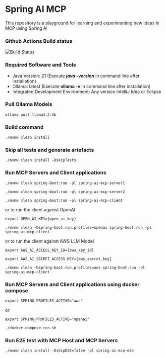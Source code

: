 # Spring AI MCP
This repository is a playground for learning and experimenting new ideas in MCP using Spring AI

### Github Actions Build status
[![Build Status](https://github.com/harishkannarao/spring-ai-mcp/workflows/CI-main/badge.svg)](https://github.com/harishkannarao/spring-ai-mcp/actions?query=workflow%3ACI-main)

### Required Software and Tools
* Java Version: 21 (Execute **_java -version_** in command line after installation)
* Ollama: latest (Execute **ollama -v** in command line after installation)
* Integrated Development Environment: Any version IntelliJ Idea or Eclipse

### Pull Ollama Models

    ollama pull llama3.2:3b

### Build command

    ./mvnw clean install

### Skip all tests and generate artefacts

    ./mvnw clean install -DskipTests

### Run MCP Servers and Client applications

    ./mvnw clean spring-boot:run -pl spring-ai-mcp-server1

    ./mvnw clean spring-boot:run -pl spring-ai-mcp-server2

    ./mvnw clean spring-boot:run -pl spring-ai-mcp-client

or to run the client against OpenAI

    export OPEN_AI_KEY={open_ai_key}

    ./mvnw clean -Dspring-boot.run.profiles=openai spring-boot:run -pl spring-ai-mcp-client

or to run the client against AWS LLM Model

    export AWS_AI_ACCESS_KEY_ID={aws_key_id}

    export AWS_AI_SECRET_ACCESS_KEY={aws_secret_key}

    ./mvnw clean -Dspring-boot.run.profiles=aws spring-boot:run -pl spring-ai-mcp-client

### Run MCP Servers and Client applications using docker compose

    export SPRING_PROFILES_ACTIVE="aws"

or

    export SPRING_PROFILES_ACTIVE="openai"

    ./docker-compose-run.sh

### Run E2E test with MCP Host and MCP Servers

    ./mvnw clean install -DskipE2E=false -pl spring-ai-mcp-e2e